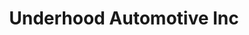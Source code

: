 ---
title: "Underhood Automotive Inc"
url: /redding/underhood-automotive-inc-hartnell-avenue/
shop: car repair
---